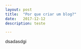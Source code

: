 ```yaml
---
layout: post
title:  "Por que criar um blog?"
date:   2017-12-12
description: teste

---
```



dsadasdgi